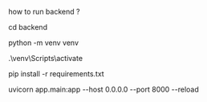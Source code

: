 how to run backend ?

cd backend

python -m venv venv

.\venv\Scripts\activate

pip install -r requirements.txt

uvicorn app.main:app --host 0.0.0.0 --port 8000 --reload

